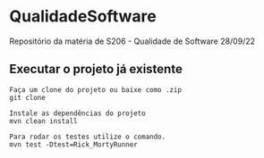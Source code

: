 # QualidadeSoftware
Repositório da matéria de S206 - Qualidade de Software 28/09/22

## Executar o projeto já existente
```
Faça um clone do projeto ou baixe como .zip
git clone

Instale as dependências do projeto
mvn clean install

Para rodar os testes utilize o comando.
mvn test -Dtest=Rick_MortyRunner
```


